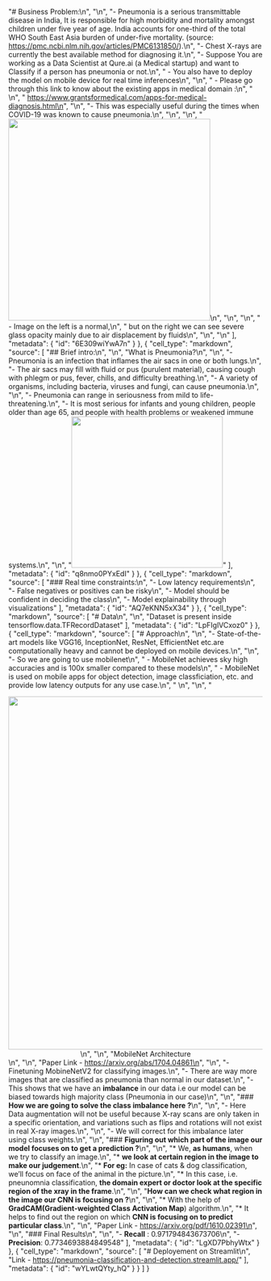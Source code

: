 "# Business Problem:\n",
        "\n",
        "- Pneumonia is a serious transmittable disease in India, It is responsible for high morbidity and mortality amongst children under five year of age. India accounts for one-third of the total WHO South East Asia burden of under-five mortality. (source: https://pmc.ncbi.nlm.nih.gov/articles/PMC6131850/).\n",
        "- Chest X-rays are currently the best available method for diagnosing it.\n",
        "- Suppose You are working as a Data Scientist at Qure.ai (a Medical startup) and want to Classify if a person has pneumonia or not.\n",
        "  - You also have to deploy the model on mobile device for real time inferences\n",
        "\n",
        "  - Please go through this link to know about the existing apps in medical domain :\n",
        "  \n",
        "      https://www.grantsformedical.com/apps-for-medical-diagnosis.html\n",
        "\n",
        "- This was especially useful during the times when COVID-19 was known to cause pneumonia.\n",
        "\n",
        "\n",
        "<img src='https://drive.google.com/uc?id=1Qc7aF9zBzFz-I6lnhXZK1IOQjwLTfET5' width=400>\n",
        "\n",
        "\n",
        "   - Image on the left is a normal,\n",
        "    but on the right we can see severe glass opacity mainly due to air displacement by fluids\n",
        "\n",
        "\n"
      ],
      "metadata": {
        "id": "6E309wiYwA7n"
      }
    },
    {
      "cell_type": "markdown",
      "source": [
        "## Brief intro:\n",
        "\n",
        "What is Pneumonia?\n",
        "\n",
        "- Pneumonia is an infection that inflames the air sacs in one or both lungs.\n",
        "- The air sacs may fill with fluid or pus (purulent material), causing cough with phlegm or pus, fever, chills, and difficulty breathing.\n",
        "- A variety of organisms, including bacteria, viruses and fungi, can cause pneumonia.\n",
        "\n",
        "- Pneumonia can range in seriousness from mild to life-threatening.\n",
        "- It is most serious for infants and young children, people older than age 65, and people with health problems or weakened immune systems.\n",
        "\n",
        "<img src='https://drive.google.com/uc?id=1I7HBz2uVPq8SOcjC7el86EZR8kfxy6aK' width=300>"
      ],
      "metadata": {
        "id": "q8nmo0PYxEdI"
      }
    },
    {
      "cell_type": "markdown",
      "source": [
        "### Real time constraints:\n",
        "- Low latency requirements\n",
        "- False negatives or positives can be risky\n",
        "- Model should be confident in deciding the class\n",
        "- Model explainability through visualizations"
      ],
      "metadata": {
        "id": "AQ7eKNN5xX34"
      }
    },
    {
      "cell_type": "markdown",
      "source": [
        "# Data\n",
        "\n",
        "Dataset is present inside tensorflow.data.TFRecordDataset"
      ],
      "metadata": {
        "id": "LpFIglVCxoz0"
      }
    },
    {
      "cell_type": "markdown",
      "source": [
        "# Approach\n",
        "\n",
        "- State-of-the-art models like VGG16, InceptionNet, ResNet, EfficientNet etc.are computationally heavy and cannot be deployed on mobile devices.\n",
        "\n",
        "- So we are going to use mobilenet\n",
        "    - MobileNet achieves sky high accuracies and is 100x smaller compared to these models\n",
        "    - MobileNet is used on mobile apps for object detection, image classficiation, etc. and provide low latency outputs for any use case.\n",
        "    \n",
        "\n",
        "<center><img src='https://drive.google.com/uc?id=10Do0zifY8E3gyyPSZQQsMyiOrzc92FSn' width=700>\n",
        "\n",
        "MobileNet Architecture</center>\n",
        "\n",
        "Paper Link - https://arxiv.org/abs/1704.04861\n",
        "\n",
        "- Finetuning MobineNetV2 for classifying images.\n",
        "- There are way more images that are classified as pneumonia than normal in our dataset.\n",
        "- This shows that we have an **imbalance** in our data i.e our model can be biased towards high majority class (Pneumonia in our case)\n",
        "\n",
        "### **How we are going to solve the class imbalance here ?**\n",
        "\n",
        "- Here Data augmentation will not be useful because X-ray scans are only taken in a specific orientation, and variations such as flips and rotations will not exist in real X-ray images.\n",
        "\n",
        "- We will correct for this imbalance later using class weights.\n",
        "\n",
        "### **Figuring out which part of the image our model focuses on to get a prediction ?**\n",
        "\n",
        "* We, **as humans**, when we try to classify an image.\n",
        "* **we look at certain region in the image to make our judgement**.\n",
        "* **For eg:** In case of cats & dog classification, we’ll focus on face of the animal in the picture.\n",
        "* In this case, i.e. pneunomnia classification, **the domain expert or doctor look at the specific region of the xray in the frame**.\n",
        "\n",
        "**How can we check what region in the image our CNN is focusing on ?**\n",
        "\n",
        "* With the help of **GradCAM(Gradient-weighted Class Activation Map**) algorithm.\n",
        "* It helps to find out the region on which **CNN is focusing on to predict particular class**.\n",
        "\n",
        "Paper Link - https://arxiv.org/pdf/1610.02391\n",
        "\n",
        "### Final Results\n",
        "\n",
        "- **Recall** : 0.971794843673706\n",
        "- **Precision**: 0.7734693884849548"
      ],
      "metadata": {
        "id": "LgXD7PbhyWtx"
      }
    },
    {
      "cell_type": "markdown",
      "source": [
        "# Deployement on Streamlit\n",
        "Link - https://pneumonia-classification-and-detection.streamlit.app/"
      ],
      "metadata": {
        "id": "wYLwtQYty_hQ"
      }
    }
  ]
}
